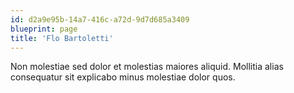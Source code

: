 ```yaml
---
id: d2a9e95b-14a7-416c-a72d-9d7d685a3409
blueprint: page
title: 'Flo Bartoletti'
---
```

Non molestiae sed dolor et molestias maiores aliquid. Mollitia alias consequatur sit explicabo minus molestiae dolor quos.